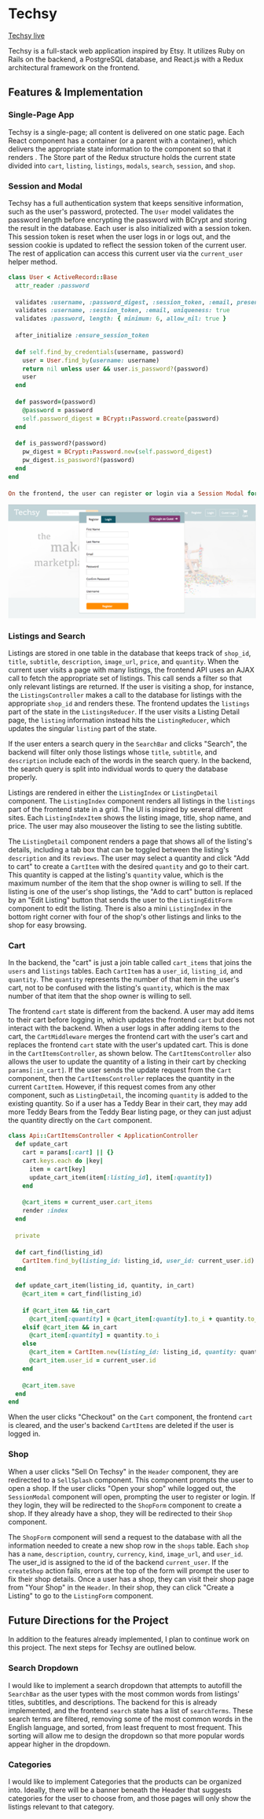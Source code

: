 # Techsy

[Techsy live][heroku]

[heroku]: http://www.techsy.store

Techsy is a full-stack web application inspired by Etsy.  It utilizes Ruby on Rails on the backend, a PostgreSQL database, and React.js with a Redux architectural framework on the frontend.  

## Features & Implementation

### Single-Page App

Techsy is a single-page; all content is delivered on one static page. Each React component has a container (or a parent with a container), which delivers the appropriate state information to the component so that it renders . The Store part of the Redux structure holds the current state divided into `cart`, `listing`, `listings`, `modals`, `search`, `session`, and `shop`.

### Session and Modal

Techsy has a full authentication system that keeps sensitive information, such as the user's password, protected. The `User` model validates the password length before encrypting the password with BCrypt and storing the result in the database. Each user is also initialized with a session token. This session token is reset when the user logs in or logs out, and the session cookie is updated to reflect the session token of the current user. The rest of application can access this current user via the `current_user` helper method.

```Ruby
class User < ActiveRecord::Base
  attr_reader :password

  validates :username, :password_digest, :session_token, :email, presence: true
  validates :username, :session_token, :email, uniqueness: true
  validates :password, length: { minimum: 6, allow_nil: true }

  after_initialize :ensure_session_token

  def self.find_by_credentials(username, password)
    user = User.find_by(username: username)
    return nil unless user && user.is_password?(password)
    user
  end

  def password=(password)
    @password = password
    self.password_digest = BCrypt::Password.create(password)
  end

  def is_password?(password)
    pw_digest = BCrypt::Password.new(self.password_digest)
    pw_digest.is_password?(password)
  end
end

On the frontend, the user can register or login via a Session Modal for a professional look.

```
![image of session modal](docs/wireframes/modal-screenshot.png)

### Listings and Search

Listings are stored in one table in the database that keeps track of `shop_id`, `title`, `subtitle`, `description`, `image_url`, `price`, and `quantity`. When the current user visits a page with many listings, the frontend API uses an AJAX call to fetch the appropriate set of listings. This call sends a filter so that only relevant listings are returned. If the user is visiting a shop, for instance, the `ListingsController` makes a call to the database for listings with the appropriate `shop_id` and renders these. The frontend updates the `listings` part of the state in the `ListingsReducer`. If the user visits a Listing Detail page, the `listing` information instead hits the `ListingReducer`, which updates the singular `listing` part of the state.

If the user enters a search query in the `SearchBar` and clicks "Search", the backend will filter only those listings whose `title`, `subtitle`, and `description` include each of the words in the search query. In the backend, the search query is split into individual words to query the database properly.

Listings are rendered in either the `ListingIndex` or `ListingDetail` component. The `ListingIndex` component renders all listings in the `listings` part of the frontend state in a grid. The UI is inspired by several different sites. Each `ListingIndexItem` shows the listing image, title, shop name, and price. The user may also mouseover the listing to see the listing subtitle.

The `ListingDetail` component renders a page that shows all of the listing's details, including a tab box that can be toggled between the listing's `description` and its `reviews`. The user may select a quantity and click "Add to cart" to create a `CartItem` with the desired `quantity` and go to their cart. This quantity is capped at the listing's `quantity` value, which is the maximum number of the item that the shop owner is willing to sell. If the listing is one of the user's shop listings, the "Add to cart" button is replaced by an "Edit Listing" button that sends the user to the `ListingEditForm` component to edit the listing. There is also a mini `ListingIndex` in the bottom right corner with four of the shop's other listings and links to the shop for easy browsing.

### Cart

In the backend, the "cart" is just a join table called `cart_items` that joins the `users` and `listings` tables. Each `CartItem` has a `user_id`, `listing_id`, and `quantity`. The `quantity` represents the number of that item in the user's cart, not to be confused with the listing's `quantity`, which is the max number of that item that the shop owner is willing to sell.

The frontend `cart` state is different from the backend. A user may add items to their cart before logging in, which updates the frontend `cart` but does not interact with the backend. When a user logs in after adding items to the cart, the `CartMiddleware` merges the frontend cart with the user's cart and replaces the frontend `cart` state with the user's updated cart. This is done in the `CartItemsController`, as shown below. The `CartItemsController` also allows the user to update the quantity of a listing in their cart by checking `params[:in_cart]`. If the user sends the update request from the `Cart` component, then the `CartItemsController` replaces the quantity in the current `CartItem`. However, if this request comes from any other component, such as `ListingDetail`, the incoming `quantity` is added to the existing quantity. So if a user has a Teddy Bear in their cart, they may add more Teddy Bears from the Teddy Bear listing page, or they can just adjust the quantity directly on the `Cart` component.

```ruby
class Api::CartItemsController < ApplicationController
  def update_cart
    cart = params[:cart] || {}
    cart.keys.each do |key|
      item = cart[key]
      update_cart_item(item[:listing_id], item[:quantity])
    end

    @cart_items = current_user.cart_items
    render :index
  end

  private

  def cart_find(listing_id)
    CartItem.find_by(listing_id: listing_id, user_id: current_user.id)
  end

  def update_cart_item(listing_id, quantity, in_cart)
    @cart_item = cart_find(listing_id)

    if @cart_item && !in_cart
      @cart_item[:quantity] = @cart_item[:quantity].to_i + quantity.to_i
    elsif @cart_item && in_cart
      @cart_item[:quantity] = quantity.to_i
    else
      @cart_item = CartItem.new(listing_id: listing_id, quantity: quantity)
      @cart_item.user_id = current_user.id
    end

    @cart_item.save
  end
end
```

When the user clicks "Checkout" on the `Cart` component, the frontend `cart` is cleared, and the user's backend `CartItems` are deleted if the user is logged in.

### Shop

When a user clicks "Sell On Techsy" in the `Header` component, they are redirected to a `SellSplash` component. This component prompts the user to open a shop. If the user clicks "Open your shop" while logged out, the `SessionModal` component will open, prompting the user to register or login. If they login, they will be redirected to the `ShopForm` component to create a shop. If they already have a shop, they will be redirected to their `Shop` component.

The `ShopForm` component will send a request to the database with all the information needed to create a new shop row in the `shops` table. Each `shop` has a `name`, `description`, `country`, `currency`, `kind`, `image_url`, and `user_id`. The user_id is assigned to the id of the backend `current_user`. If the `createShop` action fails, errors at the top of the form will prompt the user to fix their shop details. Once a user has a shop, they can visit their shop page from "Your Shop" in the `Header`. In their shop, they can click "Create a Listing" to go to the `ListingForm` component.

## Future Directions for the Project

In addition to the features already implemented, I plan to continue work on this project.  The next steps for Techsy are outlined below.

### Search Dropdown

I would like to implement a search dropdown that attempts to autofill the `SearchBar` as the user types with the most common words from listings' titles, subtitles, and descriptions. The backend for this is already implemented, and the frontend `search` state has a list of `searchTerms`. These search terms are filtered, removing some of the most common words in the English language, and sorted, from least frequent to most frequent. This sorting will allow me to design the dropdown so that more popular words appear higher in the dropdown.

### Categories

I would like to implement Categories that the products can be organized into. Ideally, there will be a banner beneath the Header that suggests categories for the user to choose from, and those pages will only show the listings relevant to that category.
